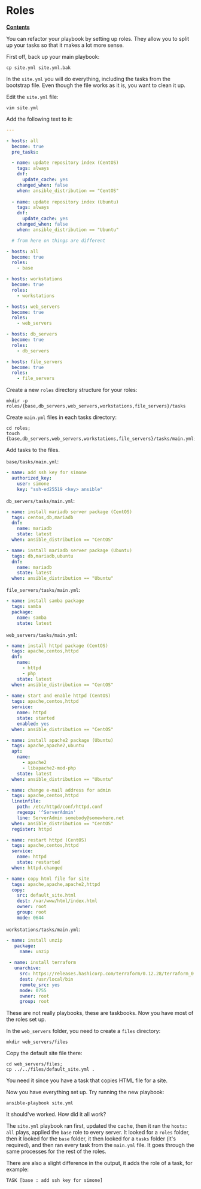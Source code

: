 # Roles

[**Contents**](01-intro.md)

You can refactor your playbook by setting up roles. They allow you to split up
your tasks so that it makes a lot more sense.

First off, back up your main playbook:

    cp site.yml site.yml.bak

In the `site.yml` you will do everything, including the tasks from the
bootstrap file. Even though the file works as it is, you want to clean it up.

Edit the `site.yml` file:

    vim site.yml

Add the following text to it:

```yaml
---

- hosts: all
  become: true
  pre_tasks:

  - name: update repository index (CentOS)
    tags: always
    dnf:
      update_cache: yes
    changed_when: false
    when: ansible_distribution == "CentOS"
    
  - name: update repository index (Ubuntu)
    tags: always
    dnf:
      update_cache: yes
    changed_when: false
    when: ansible_distribution == "Ubuntu"

  # from here on things are different

- hosts: all
  become: true
  roles:
    - base

- hosts: workstations
  become: true
  roles:
    - workstations

- hosts: web_servers
  become: true
  roles:
    - web_servers

- hosts: db_servers
  become: true
  roles:
    - db_servers

- hosts: file_servers
  become: true
  roles:
    - file_servers
```

Create a new `roles` directory structure for your roles:

```
mkdir -p roles/{base,db_servers,web_servers,workstations,file_servers}/tasks 
```

Create `main.yml` files in each tasks directory:

```
cd roles;
touch {base,db_servers,web_servers,workstations,file_servers}/tasks/main.yml;
```

Add tasks to the files.

`base/tasks/main.yml`:

```yaml
- name: add ssh key for simone
  authorized_key:
    user: simone
    key: "ssh-ed25519 <key> ansible" 
```

`db_servers/tasks/main.yml`:

```yaml
- name: install mariadb server package (CentOS)
  tags: centos,db,mariadb
  dnf:
    name: mariadb
    state: latest
  when: ansible_distribution == "CentOS"

- name: install mariadb server package (Ubuntu)
  tags: db,mariadb,ubuntu
  dnf:
    name: mariadb
    state: latest
  when: ansible_distribution == "Ubuntu"
```

`file_servers/tasks/main.yml`:

```yaml
- name: install samba package
  tags: samba
  package:
    name: samba
    state: latest
```

`web_servers/tasks/main.yml`:

```yaml
- name: install httpd package (CentOS)
  tags: apache,centos,httpd
  dnf:
    name:
      - httpd
      - php
    state: latest
  when: ansible_distribution == "CentOS"
 
- name: start and enable httpd (CentOS)
  tags: apache,centos,httpd
  service:
    name: httpd
    state: started
    enabled: yes
  when: ansible_distribution == "CentOS"

- name: install apache2 package (Ubuntu)
  tags: apache,apache2,ubuntu
  apt:
    name:
      - apache2
      - libapache2-mod-php
    state: latest
  when: ansible_distribution == "Ubuntu"

- name: change e-mail address for admin
  tags: apache,centos,httpd
  lineinfile:
    path: /etc/httpd/conf/httpd.conf
    regexp: '^ServerAdmin'
    line: ServerAdmin somebody@somewhere.net
  when: ansible_distribution == "CentOS"
  register: httpd

- name: restart httpd (CentOS)
  tags: apache,centos,httpd
  service:
    name: httpd
    state: restarted
  when: httpd.changed    

- name: copy html file for site
  tags: apache,apache,apache2,httpd
  copy:
    src: default_site.html
    dest: /var/www/html/index.html
    owner: root
    group: root
    mode: 0644
```

`workstations/tasks/main.yml`:

```yaml
- name: install unzip
   package:
     name: unzip
 
 - name: install terraform
   unarchive:
     src: https://releases.hashicorp.com/terraform/0.12.28/terraform_0.12.28_linux_amd64.zip
     dest: /usr/local/bin
     remote_src: yes
     mode: 0755
     owner: root
     group: root
```

These are not really playbooks, these are taskbooks. Now you have most of the
roles set up.

In the `web_servers` folder, you need to create a `files` directory:

    mkdir web_servers/files

Copy the default site file there:

    cd web_servers/files;
    cp ../../files/default_site.yml .

You need it since you have a task that copies HTML file for a site.

Now you have everything set up. Try running the new playbook:

    ansible-playbook site.yml

It should've worked. How did it all work?

The `site.yml` playbook ran first, updated the cache, then it ran the `hosts:
all` plays, applied the `base` role to every server. It looked for a `roles`
folder, then it looked for the `base` folder, it then looked for a `tasks`
folder (it's required), and then ran every task from the `main.yml` file. It
goes through the same processes for the rest of the roles.

There are also a slight difference in the output, it adds the role of a task,
for example: 

```
TASK [base : add ssh key for simone]
```
